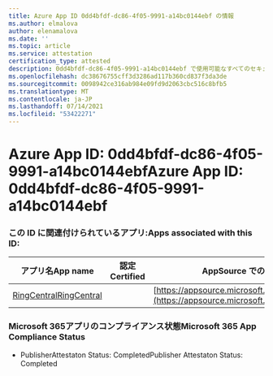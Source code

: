 ```yaml
---
title: Azure App ID 0dd4bfdf-dc86-4f05-9991-a14bc0144ebf の情報
ms.author: elmalova
author: elenamalova
ms.date: ''
ms.topic: article
ms.service: attestation
certification_type: attested
description: 0dd4bfdf-dc86-4f05-9991-a14bc0144ebf で使用可能なすべてのセキュリティおよびコンプライアンス情報。
ms.openlocfilehash: dc38676755cff3d3286ad117b360cd837f3da3de
ms.sourcegitcommit: 0098942ce316ab984e09fd9d2063cbc516c8bfb5
ms.translationtype: MT
ms.contentlocale: ja-JP
ms.lasthandoff: 07/14/2021
ms.locfileid: "53422271"
---
```

# <a name="azure-app-id-0dd4bfdf-dc86-4f05-9991-a14bc0144ebf"></a><span data-ttu-id="a5cc5-103">Azure App ID: 0dd4bfdf-dc86-4f05-9991-a14bc0144ebf</span><span class="sxs-lookup"><span data-stu-id="a5cc5-103">Azure App ID: 0dd4bfdf-dc86-4f05-9991-a14bc0144ebf</span></span>


### <a name="apps-associated-with-this-id"></a><span data-ttu-id="a5cc5-104">この ID に関連付けられているアプリ:</span><span class="sxs-lookup"><span data-stu-id="a5cc5-104">Apps associated with this ID:</span></span>
| <span data-ttu-id="a5cc5-105">**アプリ名**</span><span class="sxs-lookup"><span data-stu-id="a5cc5-105">**App name**</span></span> | <span data-ttu-id="a5cc5-106">**認定**</span><span class="sxs-lookup"><span data-stu-id="a5cc5-106">**Certified**</span></span> | <span data-ttu-id="a5cc5-107">**AppSource での表示**</span><span class="sxs-lookup"><span data-stu-id="a5cc5-107">**View in AppSource**</span></span> |
|-|-|-|
| [<span data-ttu-id="a5cc5-108">RingCentral</span><span class="sxs-lookup"><span data-stu-id="a5cc5-108">RingCentral</span></span>](https://docs.microsoft.com/en-us/microsoft-365-app-certification/forward/WA200000135) |  | [https://appsource.microsoft.com/product/office/WA200000135](https://appsource.microsoft.com/product/office/WA200000135) |

### <a name="microsoft-365-app-compliance-status"></a><span data-ttu-id="a5cc5-109">Microsoft 365アプリのコンプライアンス状態</span><span class="sxs-lookup"><span data-stu-id="a5cc5-109">Microsoft 365 App Compliance Status</span></span>
- <span data-ttu-id="a5cc5-110">PublisherAttestaton Status: Completed</span><span class="sxs-lookup"><span data-stu-id="a5cc5-110">Publisher Attestaton Status: Completed</span></span>
